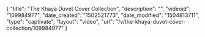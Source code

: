 {
    "title": "The Khaya Duvet Cover Collection",
    "description": "",
    "videoid": "109984977",
    "date_created": "1502521773",
    "date_modified": "1504813711",
    "type": "captivate",
    "layout": "video",
    "url": "\/v\/the-khaya-duvet-cover-collection\/109984977"
}